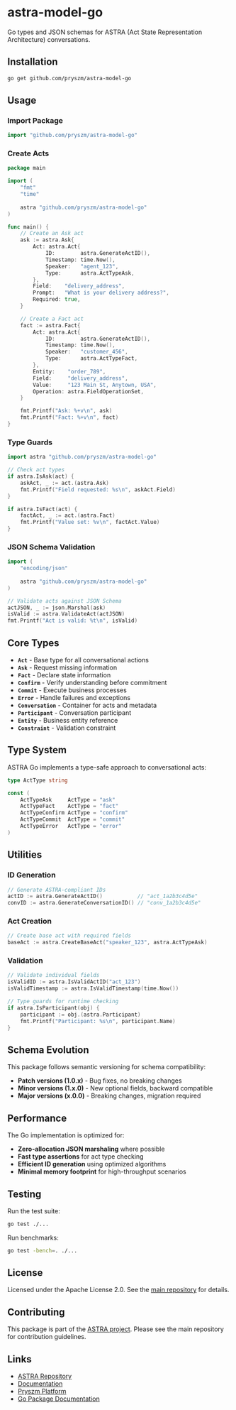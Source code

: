 # astra-model-go

Go types and JSON schemas for ASTRA (Act State Representation Architecture) conversations.

## Installation

```bash
go get github.com/pryszm/astra-model-go
```

## Usage

### Import Package

```go
import "github.com/pryszm/astra-model-go"
```

### Create Acts

```go
package main

import (
    "fmt"
    "time"
    
    astra "github.com/pryszm/astra-model-go"
)

func main() {
    // Create an Ask act
    ask := astra.Ask{
        Act: astra.Act{
            ID:        astra.GenerateActID(),
            Timestamp: time.Now(),
            Speaker:   "agent_123",
            Type:      astra.ActTypeAsk,
        },
        Field:    "delivery_address",
        Prompt:   "What is your delivery address?",
        Required: true,
    }

    // Create a Fact act
    fact := astra.Fact{
        Act: astra.Act{
            ID:        astra.GenerateActID(),
            Timestamp: time.Now(),
            Speaker:   "customer_456",
            Type:      astra.ActTypeFact,
        },
        Entity:    "order_789",
        Field:     "delivery_address",
        Value:     "123 Main St, Anytown, USA",
        Operation: astra.FieldOperationSet,
    }

    fmt.Printf("Ask: %+v\n", ask)
    fmt.Printf("Fact: %+v\n", fact)
}
```

### Type Guards

```go
import astra "github.com/pryszm/astra-model-go"

// Check act types
if astra.IsAsk(act) {
    askAct, _ := act.(astra.Ask)
    fmt.Printf("Field requested: %s\n", askAct.Field)
}

if astra.IsFact(act) {
    factAct, _ := act.(astra.Fact)
    fmt.Printf("Value set: %v\n", factAct.Value)
}
```

### JSON Schema Validation

```go
import (
    "encoding/json"
    
    astra "github.com/pryszm/astra-model-go"
)

// Validate acts against JSON Schema
actJSON, _ := json.Marshal(ask)
isValid := astra.ValidateAct(actJSON)
fmt.Printf("Act is valid: %t\n", isValid)
```

## Core Types

- **`Act`** - Base type for all conversational actions
- **`Ask`** - Request missing information
- **`Fact`** - Declare state information  
- **`Confirm`** - Verify understanding before commitment
- **`Commit`** - Execute business processes
- **`Error`** - Handle failures and exceptions
- **`Conversation`** - Container for acts and metadata
- **`Participant`** - Conversation participant
- **`Entity`** - Business entity reference
- **`Constraint`** - Validation constraint

## Type System

ASTRA Go implements a type-safe approach to conversational acts:

```go
type ActType string

const (
    ActTypeAsk     ActType = "ask"
    ActTypeFact    ActType = "fact"
    ActTypeConfirm ActType = "confirm"
    ActTypeCommit  ActType = "commit"
    ActTypeError   ActType = "error"
)
```

## Utilities

### ID Generation

```go
// Generate ASTRA-compliant IDs
actID := astra.GenerateActID()           // "act_1a2b3c4d5e"
convID := astra.GenerateConversationID() // "conv_1a2b3c4d5e"
```

### Act Creation

```go
// Create base act with required fields
baseAct := astra.CreateBaseAct("speaker_123", astra.ActTypeAsk)
```

### Validation

```go
// Validate individual fields
isValidID := astra.IsValidActID("act_123")
isValidTimestamp := astra.IsValidTimestamp(time.Now())

// Type guards for runtime checking
if astra.IsParticipant(obj) {
    participant := obj.(astra.Participant)
    fmt.Printf("Participant: %s\n", participant.Name)
}
```

## Schema Evolution

This package follows semantic versioning for schema compatibility:

- **Patch versions (1.0.x)** - Bug fixes, no breaking changes
- **Minor versions (1.x.0)** - New optional fields, backward compatible
- **Major versions (x.0.0)** - Breaking changes, migration required

## Performance

The Go implementation is optimized for:

- **Zero-allocation JSON marshaling** where possible
- **Fast type assertions** for act type checking
- **Efficient ID generation** using optimized algorithms
- **Minimal memory footprint** for high-throughput scenarios

## Testing

Run the test suite:

```bash
go test ./...
```

Run benchmarks:

```bash
go test -bench=. ./...
```

## License

Licensed under the Apache License 2.0. See the [main repository](../../LICENSE) for details.

## Contributing

This package is part of the [ASTRA project](https://github.com/pryszm/astra). Please see the main repository for contribution guidelines.

## Links

- [ASTRA Repository](https://github.com/pryszm/astra)
- [Documentation](https://docs.pryszm.com)
- [Pryszm Platform](https://pryszm.com)
- [Go Package Documentation](https://pkg.go.dev/github.com/pryszm/astra-model-go)
